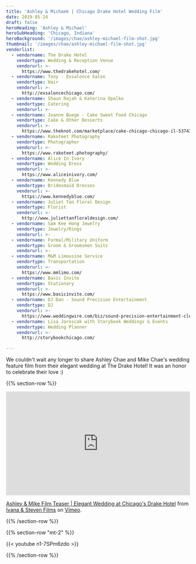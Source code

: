 ```yaml
---
title: 'Ashley & Michaek | Chicago Drake Hotel Wedding Film'
date: 2019-05-24
draft: false
heroHeading: 'Ashley & Michael'
heroSubHeading: 'Chicago, Indiana'
heroBackground: '/images/chae/ashley-michael-film-shot.jpg'
thumbnail: '/images/chae/ashley-michael-film-shot.jpg'
vendorlist:
  - vendorname: The Drake Hotel
    vendortype: Wedding & Reception Venue
    vendorurl: >-
      https://www.thedrakehotel.com/
  - vendorname: Tony - Exsalonce Salon
    vendortype: Hair
    vendorurl: >-
      http://exsaloncechicago.com/
  - vendorname: Shaun Rajah & Katerina Opalko
    vendortype: Catering
    vendorurl: >-
  - vendorname: Joanne Buege - Cake Sweet Food Chicago
    vendortype: Cake & Other Desserts
    vendorurl: >-
      https://www.theknot.com/marketplace/cake-chicago-chicago-il-537433
  - vendorname: Rakoteet Photography
    vendortype: Photographer
    vendorurl: >-
      https://www.rakoteet.photography/
  - vendorname: Alice In Ivory
    vendortype: Wedding Dress
    vendorurl: >-
      https://www.aliceinivory.com/
  - vendorname: Kennedy Blue
    vendortype: Bridesmaid Dresses
    vendorurl: >-
      https://www.kennedyblue.com/
  - vendorname: Juliet Tan Floral Design
    vendortype: Florist
    vendorurl: >-
      http://www.juliettanfloraldesign.com/
  - vendorname: Sam Kee Hong Jewelry
    vendortype: Jewelry/Rings
    vendorurl: >-
  - vendorname: Formal/Military Uniform
    vendortype: Groom & Groomsmen Suits
    vendorurl: >-
  - vendorname: M&M Limousine Service
    vendortype: Transportation
    vendorurl: >-
      https://www.mmlimo.com/
  - vendorname: Basic Invite
    vendortype: Stationary
    vendorurl: >-
      https://www.basicinvite.com/
  - vendorname: DJ Dan - Sound Precision Entertainment
    vendortype: DJ
    vendorurl: >-
      https://www.weddingwire.com/biz/sound-precision-entertainment-cleveland/841265c19cf0de3d.html
  - vendorname: Lisa Jaroscak with Storybook Weddings & Events
    vendortype: Wedding Planner
    vendorurl: >-
      http://storybookchicago.com/

---
```

We couldn't wait any longer to share Ashley Chae and Mike Chae's wedding feature film from their elegant wedding at The Drake Hotel! It was an honor to celebrate their love :)

{{% section-row %}}

<div style="padding:56.25% 0 0 0;position:relative;"><iframe src="https://player.vimeo.com/video/339886110?autoplay=1" style="position:absolute;top:0;left:0;width:100%;height:100%;" frameborder="0" allow="autoplay; fullscreen" allowfullscreen></iframe></div><script src="https://player.vimeo.com/api/player.js"></script>
<p><a href="https://vimeo.com/339886110">Ashley &amp; Mike Film Teaser | Elegant Wedding at Chicago&#039;s Drake Hotel</a> from <a href="https://vimeo.com/ivanasteven">Ivana &amp; Steven Films</a> on <a href="https://vimeo.com">Vimeo</a>.</p>

{{% /section-row %}}

{{% section-row "mt-2" %}}

{{< youtube n1-7SPm6zdo >}}

{{% /section-row %}}
